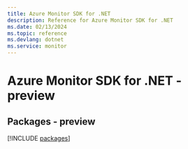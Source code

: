 ```yaml
---
title: Azure Monitor SDK for .NET
description: Reference for Azure Monitor SDK for .NET
ms.date: 02/13/2024
ms.topic: reference
ms.devlang: dotnet
ms.service: monitor
---
```

# Azure Monitor SDK for .NET - preview
## Packages - preview
[!INCLUDE [packages](monitor-index.md)]